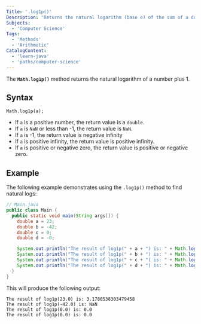 ```yaml
---
Title: '.log1p()'
Description: 'Returns the natural logarithm (base e) of the sum of a double value as a parameter and 1.'
Subjects:
  - 'Computer Science'
Tags:
  - 'Methods'
  - 'Arithmetic'
CatalogContent:
  - 'learn-java'
  - 'paths/computer-science'
---
```


The **`Math.log1p()`** method returns the natural logarithm of a number plus 1.

## Syntax

```pseudo
Math.log1p(a);
```

- If `a` is a positive number, the return value is a `double`.
- If `a` is `NaN` or less than -1, the return value is `NaN`.
- If `a` is -1, the return value is negative infinity
- If `a` is positive infinity, the return value is positive infinity.
- If `a` is positive or negative zero, the return value is positive or negative zero.

## Example

The following example demonstrates using the `.log1p()` method to find natural logs:

```java
// Main.java
public class Main {
  public static void main(String args[]) {
    double a = 23;
    double b = -42;
    double c = 0;
    double d = -0;

    System.out.println("The result of log1p(" + a + ") is: " + Math.log1p(a));
    System.out.println("The result of log1p(" + b + ") is: " + Math.log1p(b));
    System.out.println("The result of log1p(" + c + ") is: " + Math.log1p(c));
    System.out.println("The result of log1p(" + d + ") is: " + Math.log1p(d));
  }
}
```

This will produce the following output:

```shell
The result of log1p(23.0) is: 3.1780538303479458
The result of log1p(-42.0) is: NaN
The result of log1p(0.0) is: 0.0
The result of log1p(0.0) is: 0.0
```
